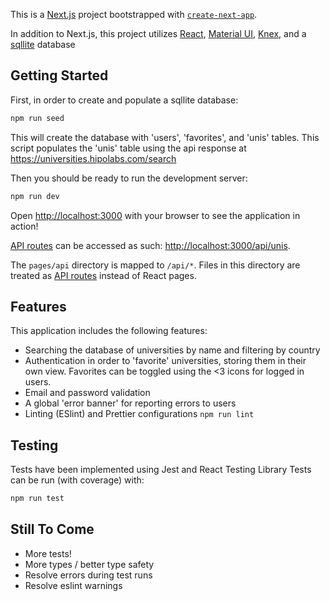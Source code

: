 This is a [Next.js](https://nextjs.org/) project bootstrapped with [`create-next-app`](https://github.com/vercel/next.js/tree/canary/packages/create-next-app).

In addition to Next.js, this project utilizes [React](https://reactjs.org/), [Material UI](https://material-ui.com/), [Knex](https://knexjs.org/), and a [sqllite](https://www.sqlite.org/index.html) database

## Getting Started
First, in order to create and populate a sqllite database:

```bash
npm run seed
```

This will create the database with 'users', 'favorites', and 'unis' tables. This script populates the 'unis' table using the api response at https://universities.hipolabs.com/search

Then you should be ready to run the development server:

```bash
npm run dev
```

Open [http://localhost:3000](http://localhost:3000) with your browser to see the application in action!


[API routes](https://nextjs.org/docs/api-routes/introduction) can be accessed as such: [http://localhost:3000/api/unis](http://localhost:3000/api/unis).

The `pages/api` directory is mapped to `/api/*`. Files in this directory are treated as [API routes](https://nextjs.org/docs/api-routes/introduction) instead of React pages.

## Features
This application includes the following features: 
- Searching the database of universities by name and filtering by country
- Authentication in order to 'favorite' universities, storing them in their own view. Favorites can be toggled using the <3 icons for logged in users. 
- Email and password validation 
- A global 'error banner' for reporting errors to users
- Linting (ESlint) and Prettier configurations ```npm run lint```

## Testing
Tests have been implemented using Jest and React Testing Library
Tests can be run (with coverage) with: 
```bash
npm run test
```

## Still To Come
- More tests!
- More types / better type safety
- Resolve errors during test runs
- Resolve eslint warnings
